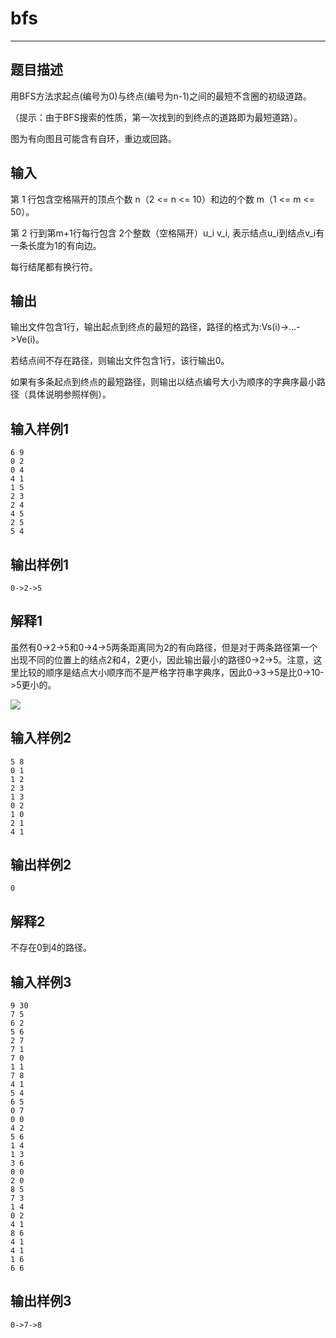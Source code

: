 # bfs

---

## 题目描述

用BFS方法求起点(编号为0)与终点(编号为n-1)之间的最短不含圈的初级道路。

（提示：由于BFS搜索的性质，第一次找到的到终点的道路即为最短道路）。

图为有向图且可能含有自环，重边或回路。

## 输入

第 1 行包含空格隔开的顶点个数 n（2 <= n <= 10）和边的个数 m（1 <= m <= 50）。

第 2 行到第m+1行每行包含 2个整数（空格隔开）u_i v_i, 表示结点u_i到结点v_i有一条长度为1的有向边。

每行结尾都有换行符。

## 输出

输出文件包含1行，输出起点到终点的最短的路径，路径的格式为:Vs(i)->...->Ve(i)。

若结点间不存在路径，则输出文件包含1行，该行输出0。

如果有多条起点到终点的最短路径，则输出以结点编号大小为顺序的字典序最小路径（具体说明参照样例）。

## 输入样例1

```
6 9
0 2
0 4
4 1
1 5
2 3
2 4
4 5
2 5
5 4
```

## 输出样例1

```
0->2->5
```

## 解释1

虽然有0->2->5和0->4->5两条距离同为2的有向路径，但是对于两条路径第一个出现不同的位置上的结点2和4，2更小，因此输出最小的路径0->2->5。注意，这里比较的顺序是结点大小顺序而不是严格字符串字典序，因此0->3->5是比0->10->5更小的。

![](https://dsa.cs.tsinghua.edu.cn/oj/attachment/ac8b/ac8b2c344031c50904d33df6fbe006b8fc7f3f63.png)

## 输入样例2

```
5 8
0 1
1 2
2 3
1 3
0 2
1 0
2 1
4 1
```

## 输出样例2

```
0
```

## 解释2

不存在0到4的路径。

## 输入样例3

```
9 30
7 5
6 2
5 6
2 7
7 1
7 0
1 1
7 8
4 1
5 4
6 5
0 7
0 0
4 2
5 6
1 4
1 3
3 6
0 0
2 0
8 5
7 3
1 4
0 2
4 1
8 6
4 1
4 1
1 6
6 6
```

## 输出样例3

```
0->7->8
```
